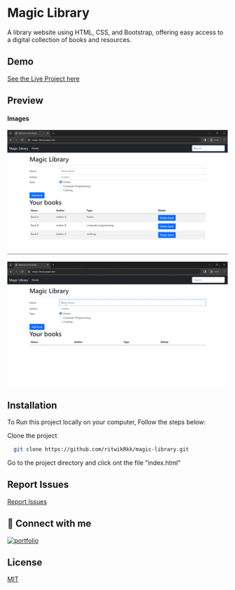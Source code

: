 
# Magic Library

A library website using HTML, CSS, and Bootstrap, offering easy access to a digital collection of books and resources.
## Demo

[See the Live Project here]( https://magic-library.pages.dev/)

## Preview
#### Images
![Magic Library Screenshot](https://raw.githubusercontent.com/ritwikRkk/images-db/main/magic-library/library.png)

![Magic Library GIF](https://raw.githubusercontent.com/ritwikRkk/images-db/main/magic-library/library.gif)

## Installation
To Run this project locally on your computer,
Follow the steps below:

Clone the project

```bash
  git clone https://github.com/ritwikRkk/magic-library.git
```
Go to the project directory and click ont the file "index.html"

## Report Issues
[Report Issues](https://github.com/ritwikRkk/magic-library/issues/new)
## 🔗 Connect with me
[![portfolio](https://img.shields.io/badge/my_portfolio-000?style=for-the-badge&logo=ko-fi&logoColor=white)](https://portfolio-ritwik.vercel.app/)


## License

[MIT](https://choosealicense.com/licenses/mit/)

